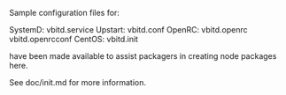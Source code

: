 Sample configuration files for:

SystemD: vbitd.service
Upstart: vbitd.conf
OpenRC:  vbitd.openrc
         vbitd.openrcconf
CentOS:  vbitd.init

have been made available to assist packagers in creating node packages here.

See doc/init.md for more information.
